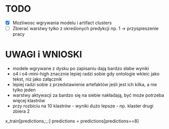 # TODO
- [x] Mozliwosc wgrywania modelu i artifact clusters
- [ ] Zbierać warstwy tylko z określonych predykcji np. 1 -> przyspieszenie pracy

# UWAGI i WNIOSKI
- modele wgrywane z dysku po zapisaniu dają bardzo słabe wyniki
- o4 i o4-mini-high znacznie lepiej radzi sobie gdy ontologie wkleic jako tekst, niz jako załącznik
- lepiej radzi sobie z przedstawienie artefaktów jeśli jest ich kilka, a nie tylko jeden
- warstwy aktywacji za bardzo się na siebie nakładają, być może potrzeba więcej klastrów
- przy rozbiciu na 10 klastrów - wyniki dużo lepsze - np. klaster drugi zbiera 2


x_train[predictions,:,:]
predictions = predictions[predictions==8]